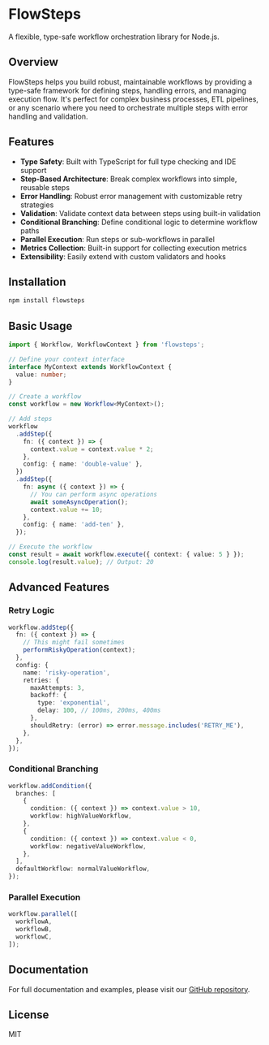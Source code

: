 # FlowSteps

A flexible, type-safe workflow orchestration library for Node.js.

## Overview

FlowSteps helps you build robust, maintainable workflows by providing a type-safe framework for defining steps, handling errors, and managing execution flow. It's perfect for complex business processes, ETL pipelines, or any scenario where you need to orchestrate multiple steps with error handling and validation.

## Features

- **Type Safety**: Built with TypeScript for full type checking and IDE support
- **Step-Based Architecture**: Break complex workflows into simple, reusable steps
- **Error Handling**: Robust error management with customizable retry strategies
- **Validation**: Validate context data between steps using built-in validation
- **Conditional Branching**: Define conditional logic to determine workflow paths
- **Parallel Execution**: Run steps or sub-workflows in parallel
- **Metrics Collection**: Built-in support for collecting execution metrics
- **Extensibility**: Easily extend with custom validators and hooks

## Installation

```bash
npm install flowsteps
```

## Basic Usage

```typescript
import { Workflow, WorkflowContext } from 'flowsteps';

// Define your context interface
interface MyContext extends WorkflowContext {
  value: number;
}

// Create a workflow
const workflow = new Workflow<MyContext>();

// Add steps
workflow
  .addStep({
    fn: ({ context }) => {
      context.value = context.value * 2;
    },
    config: { name: 'double-value' },
  })
  .addStep({
    fn: async ({ context }) => {
      // You can perform async operations
      await someAsyncOperation();
      context.value += 10;
    },
    config: { name: 'add-ten' },
  });

// Execute the workflow
const result = await workflow.execute({ context: { value: 5 } });
console.log(result.value); // Output: 20
```

## Advanced Features

### Retry Logic

```typescript
workflow.addStep({
  fn: ({ context }) => {
    // This might fail sometimes
    performRiskyOperation(context);
  },
  config: {
    name: 'risky-operation',
    retries: {
      maxAttempts: 3,
      backoff: {
        type: 'exponential',
        delay: 100, // 100ms, 200ms, 400ms
      },
      shouldRetry: (error) => error.message.includes('RETRY_ME'),
    },
  },
});
```

### Conditional Branching

```typescript
workflow.addCondition({
  branches: [
    {
      condition: ({ context }) => context.value > 10,
      workflow: highValueWorkflow,
    },
    {
      condition: ({ context }) => context.value < 0,
      workflow: negativeValueWorkflow,
    },
  ],
  defaultWorkflow: normalValueWorkflow,
});
```

### Parallel Execution

```typescript
workflow.parallel([
  workflowA,
  workflowB,
  workflowC,
]);
```

## Documentation

For full documentation and examples, please visit our [GitHub repository](https://github.com/unhackit/stepflow).

## License

MIT
